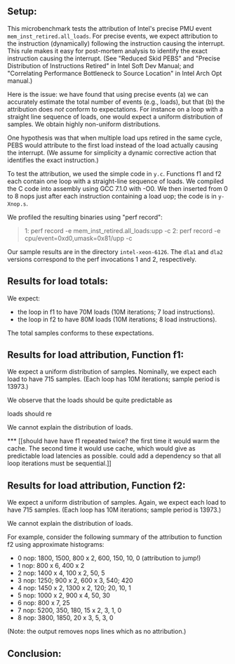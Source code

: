
Setup:
------------------------------------------------------------

This microbenchmark tests the attribution of Intel's precise PMU event
`mem_inst_retired.all_loads`. For precise events, we expect
attribution to the instruction (dynamically) following the instruction
causing the interrupt. This rule makes it easy for post-mortem
analysis to identify the exact instruction causing the interrupt. (See
"Reduced Skid PEBS" and "Precise Distribution of Instructions Retired"
in Intel Soft Dev Manual; and "Correlating Performance Bottleneck to
Source Location" in Intel Arch Opt manual.)

Here is the issue: we have found that using precise events (a) we can
accurately estimate the total number of events (e.g., loads), but that
(b) the attribution does _not_ conform to expectations. For instance
on a loop with a straight line sequence of loads, one would expect a
uniform distribution of samples. We obtain highly non-uniform
distributions.

One hypothesis was that when multiple load ups retired in the same
cycle, PEBS would attribute to the first load instead of the load
actually causing the interrupt. (We assume for simplicity a dynamic
corrective action that identifies the exact instruction.)

To test the attribution, we used the simple code in `y.c`. Functions
f1 and f2 each contain one loop with a straight-line sequence of
loads. We compiled the C code into assembly using GCC 7.1.0 with
-O0. We then inserted from 0 to 8 nops just after each instruction
containing a load uop; the code is in `y-Xnop.s`.

We profiled the resulting binaries using "perf record":
  > 1: perf record -e mem_inst_retired.all_loads:upp -c <period>
  > 2: perf record -e cpu/event=0xd0,umask=0x81/upp -c <period>

Our sample results are in the directory `intel-xeon-6126`. The `dla1`
and `dla2` versions correspond to the perf invocations 1 and 2,
respectively.

Results for load totals:
------------------------------------------------------------

We expect:
- the loop in f1 to have 70M loads (10M iterations; 7 load instructions).
- the loop in f2 to have 80M loads (10M iterations; 8 load instructions).

The total samples conforms to these expectations.


Results for load attribution, Function f1:
------------------------------------------------------------

We expect a uniform distribution of samples. Nominally, we expect each load to have 715 samples. (Each loop has 10M iterations; sample period is 13973.)

We observe that the loads should be quite predictable as 

loads should re

We cannot explain the distribution of loads.

*** [[should have have f1 repeated twice? the first time it would warm the cache. The second time it would use cache, which would give as predictable load latencies as possible. could add a dependency so that all loop iterations must be sequential.]]


Results for load attribution, Function f2:
------------------------------------------------------------

We expect a uniform distribution of samples. Again, we expect each
load to have 715 samples. (Each loop has 10M iterations; sample period
is 13973.)

We cannot explain the distribution of loads.

For example, consider the following summary of the attribution to
function f2 using approximate histograms:

- 0 nop: 1800, 1500, 800 x 2, 600, 150, 10, 0 (attribution to jump!)
- 1 nop: 800 x 6, 400 x 2
- 2 nop: 1400 x 4, 100 x 2, 50, 5
- 3 nop: 1250; 900 x 2, 600 x 3, 540; 420
- 4 nop: 1450 x 2, 1300 x 2, 120; 20, 10, 1
- 5 nop: 1000 x 2, 900 x 4, 50, 30
- 6 nop: 800 x 7, 25
- 7 nop: 5200, 350, 180, 15 x 2, 3, 1, 0
- 8 nop: 3800, 1850, 20 x 3, 5, 3, 0

(Note: the output removes nops lines which as no attribution.)


Conclusion:
------------------------------------------------------------

